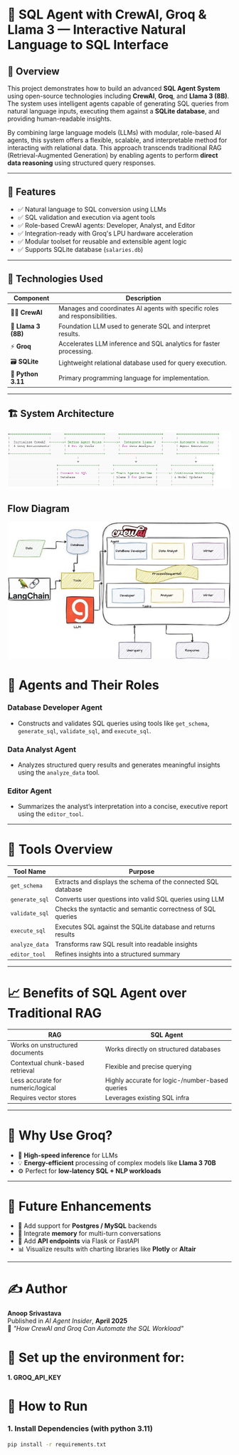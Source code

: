 # 🧠 SQL Agent with CrewAI, Groq & Llama 3 — Interactive Natural Language to SQL Interface

## 📌 Overview

This project demonstrates how to build an advanced **SQL Agent System** using open-source technologies including **CrewAI**, **Groq**, and **Llama 3 (8B)**. The system uses intelligent agents capable of generating SQL queries from natural language inputs, executing them against a **SQLite database**, and providing human-readable insights.

By combining large language models (LLMs) with modular, role-based AI agents, this system offers a flexible, scalable, and interpretable method for interacting with relational data. This approach transcends traditional RAG (Retrieval-Augmented Generation) by enabling agents to perform **direct data reasoning** using structured query responses.

---

## 🚀 Features

- ✅ Natural language to SQL conversion using LLMs
- ✅ SQL validation and execution via agent tools
- ✅ Role-based CrewAI agents: Developer, Analyst, and Editor
- ✅ Integration-ready with Groq's LPU hardware acceleration
- ✅ Modular toolset for reusable and extensible agent logic
- ✅ Supports SQLite database (`salaries.db`)

---

## 🧩 Technologies Used

| Component    | Description |
|--------------|-------------|
| 🧑‍💻 **CrewAI** | Manages and coordinates AI agents with specific roles and responsibilities. |
| 🧠 **Llama 3 (8B)** | Foundation LLM used to generate SQL and interpret results. |
| ⚡ **Groq** | Accelerates LLM inference and SQL analytics for faster processing. |
| 🗃️ **SQLite** | Lightweight relational database used for query execution. |
| 🐍 **Python 3.11** | Primary programming language for implementation. |

---

## 🏗️ System Architecture
![SQL Flow](images/architecture.png)

## Flow Diagram
![SQL Flow](images/flow_diagram.jpg)

# 🧠 Agents and Their Roles

### Database Developer Agent
- Constructs and validates SQL queries using tools like `get_schema`, `generate_sql`, `validate_sql`, and `execute_sql`.

### Data Analyst Agent
- Analyzes structured query results and generates meaningful insights using the `analyze_data` tool.

### Editor Agent
- Summarizes the analyst’s interpretation into a concise, executive report using the `editor_tool`.

---

# 🔧 Tools Overview

| Tool Name     | Purpose                                                             |
|---------------|---------------------------------------------------------------------|
| `get_schema`  | Extracts and displays the schema of the connected SQL database      |
| `generate_sql`| Converts user questions into valid SQL queries using LLM            |
| `validate_sql`| Checks the syntactic and semantic correctness of SQL queries        |
| `execute_sql` | Executes SQL against the SQLite database and returns results        |
| `analyze_data`| Transforms raw SQL result into readable insights                    |
| `editor_tool` | Refines insights into a structured summary                          |

---

# 📈 Benefits of SQL Agent over Traditional RAG

| RAG                                  | SQL Agent                                        |
|--------------------------------------|--------------------------------------------------|
| Works on unstructured documents      | Works directly on structured databases           |
| Contextual chunk-based retrieval     | Flexible and precise querying                    |
| Less accurate for numeric/logical    | Highly accurate for logic-/number-based queries  |
| Requires vector stores               | Leverages existing SQL infra                     |

---

# 🧠 Why Use Groq?

- 🚀 **High-speed inference** for LLMs  
- 💡 **Energy-efficient** processing of complex models like **Llama 3 70B**  
- ⚙️ Perfect for **low-latency SQL + NLP workloads**

---

# 📝 Future Enhancements

- 🔌 Add support for **Postgres / MySQL** backends  
- 🧵 Integrate **memory** for multi-turn conversations  
- 📡 Add **API endpoints** via Flask or FastAPI  
- 📊 Visualize results with charting libraries like **Plotly** or **Altair**

---

# ✍️ Author

**Anoop Srivastava**  
Published in *AI Agent Insider*, **April 2025**  
📌 *"How CrewAI and Groq Can Automate the SQL Workload"*



# 📝 Set up the environment for:

#### 1. GROQ_API_KEY


# 🧪 How to Run

### 1. Install Dependencies (with python 3.11)
```bash
pip install -r requirements.txt
```
